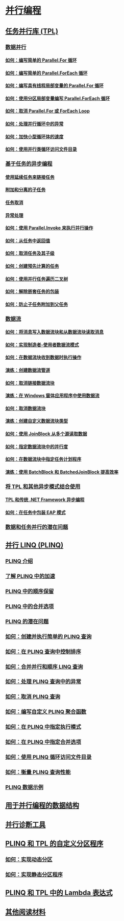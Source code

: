 # [并行编程](index.md)
## [任务并行库 (TPL)](task-parallel-library-tpl.md)
### [数据并行](data-parallelism-task-parallel-library.md)
#### [如何：编写简单的 Parallel.For 循环](how-to-write-a-simple-parallel-for-loop.md)
#### [如何：编写简单的 Parallel.ForEach 循环](how-to-write-a-simple-parallel-foreach-loop.md)
#### [如何：编写具有线程局部变量的 Parallel.For 循环](how-to-write-a-parallel-for-loop-with-thread-local-variables.md)
#### [如何：使用分区局部变量编写 Parallel.ForEach 循环](how-to-write-a-parallel-foreach-loop-with-partition-local-variables.md)
#### [如何：取消 Parallel.For 或 ForEach Loop](how-to-cancel-a-parallel-for-or-foreach-loop.md)
#### [如何：处理并行循环中的异常](how-to-handle-exceptions-in-parallel-loops.md)
#### [如何：加快小型循环体的速度](how-to-speed-up-small-loop-bodies.md)
#### [如何：使用并行类循环访问文件目录](how-to-iterate-file-directories-with-the-parallel-class.md)
### [基于任务的异步编程](task-based-asynchronous-programming.md)
#### [使用延续任务来链接任务](chaining-tasks-by-using-continuation-tasks.md)
#### [附加和分离的子任务](attached-and-detached-child-tasks.md)
#### [任务取消](task-cancellation.md)
#### [异常处理](exception-handling-task-parallel-library.md)
#### [如何：使用 Parallel.Invoke 来执行并行操作](how-to-use-parallel-invoke-to-execute-parallel-operations.md)
#### [如何：从任务中返回值](how-to-return-a-value-from-a-task.md)
#### [如何：取消任务及其子级](how-to-cancel-a-task-and-its-children.md)
#### [如何：创建预先计算的任务](how-to-create-pre-computed-tasks.md)
#### [如何：使用并行任务遍历二叉树](how-to-traverse-a-binary-tree-with-parallel-tasks.md)
#### [如何：解除嵌套任务的包装](how-to-unwrap-a-nested-task.md)
#### [如何：防止子任务附加到父任务](how-to-prevent-a-child-task-from-attaching-to-its-parent.md)
### [数据流](dataflow-task-parallel-library.md)
#### [如何：将消息写入数据流块和从数据流块读取消息](how-to-write-messages-to-and-read-messages-from-a-dataflow-block.md)
#### [如何：实现制造者-使用者数据流模式](how-to-implement-a-producer-consumer-dataflow-pattern.md)
#### [如何：在数据流块收到数据时执行操作](how-to-perform-action-when-a-dataflow-block-receives-data.md)
#### [演练：创建数据流管道](walkthrough-creating-a-dataflow-pipeline.md)
#### [如何：取消链接数据流块](how-to-unlink-dataflow-blocks.md)
#### [演练：在 Windows 窗体应用程序中使用数据流](walkthrough-using-dataflow-in-a-windows-forms-application.md)
#### [如何：取消数据流块](how-to-cancel-a-dataflow-block.md)
#### [演练：创建自定义数据流块类型](walkthrough-creating-a-custom-dataflow-block-type.md)
#### [如何：使用 JoinBlock 从多个源读取数据](how-to-use-joinblock-to-read-data-from-multiple-sources.md)
#### [如何：指定数据流块中的并行度](how-to-specify-the-degree-of-parallelism-in-a-dataflow-block.md)
#### [如何：在数据流块中指定任务计划程序](how-to-specify-a-task-scheduler-in-a-dataflow-block.md)
#### [演练：使用 BatchBlock 和 BatchedJoinBlock 提高效率](walkthrough-using-batchblock-and-batchedjoinblock-to-improve-efficiency.md)
### [将 TPL 和其他异步模式结合使用](using-tpl-with-other-asynchronous-patterns.md)
#### [TPL 和传统 .NET Framework 异步编程](tpl-and-traditional-async-programming.md)
#### [如何：在任务中包装 EAP 模式](how-to-wrap-eap-patterns-in-a-task.md)
### [数据和任务并行的潜在问题](potential-pitfalls-in-data-and-task-parallelism.md)
## [并行 LINQ (PLINQ)](parallel-linq-plinq.md)
### [PLINQ 介绍](introduction-to-plinq.md)
### [了解 PLINQ 中的加速](understanding-speedup-in-plinq.md)
### [PLINQ 中的顺序保留](order-preservation-in-plinq.md)
### [PLINQ 中的合并选项](merge-options-in-plinq.md)
### [PLINQ 的潜在问题](potential-pitfalls-with-plinq.md)
### [如何：创建并执行简单的 PLINQ 查询](how-to-create-and-execute-a-simple-plinq-query.md)
### [如何：在 PLINQ 查询中控制排序](how-to-control-ordering-in-a-plinq-query.md)
### [如何：合并并行和顺序 LINQ 查询](how-to-combine-parallel-and-sequential-linq-queries.md)
### [如何：处理 PLINQ 查询中的异常](how-to-handle-exceptions-in-a-plinq-query.md)
### [如何：取消 PLINQ 查询](how-to-cancel-a-plinq-query.md)
### [如何：编写自定义 PLINQ 聚合函数](how-to-write-a-custom-plinq-aggregate-function.md)
### [如何：在 PLINQ 中指定执行模式](how-to-specify-the-execution-mode-in-plinq.md)
### [如何：在 PLINQ 中指定合并选项](how-to-specify-merge-options-in-plinq.md)
### [如何：使用 PLINQ 循环访问文件目录](how-to-iterate-file-directories-with-plinq.md)
### [如何：衡量 PLINQ 查询性能](how-to-measure-plinq-query-performance.md)
### [PLINQ 数据示例](plinq-data-sample.md)
## [用于并行编程的数据结构](data-structures-for-parallel-programming.md)
## [并行诊断工具](parallel-diagnostic-tools.md)
## [PLINQ 和 TPL 的自定义分区程序](custom-partitioners-for-plinq-and-tpl.md)
### [如何：实现动态分区](how-to-implement-dynamic-partitions.md)
### [如何：实现静态分区程序](how-to-implement-a-partitioner-for-static-partitioning.md)
## [PLINQ 和 TPL 中的 Lambda 表达式](lambda-expressions-in-plinq-and-tpl.md)
## [其他阅读材料](for-further-reading-parallel-programming.md)
